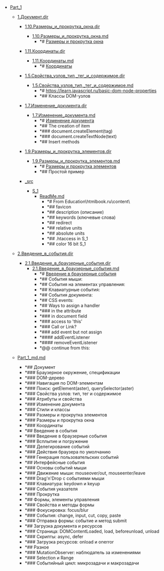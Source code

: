 - <a href = "E:\Node_projects\Node_Way\Education\IlKan\js.ru\Part_1\cat.Part_1\dir.Part_1.md">Part_1</a>
    - <a href = "E:\Node_projects\Node_Way\Education\IlKan\js.ru\Part_1\1.Документ.dir\cat.1.Документ.dir\dir.1.Документ.dir.md">1.Документ.dir</a>
        - <a href = "E:\Node_projects\Node_Way\Education\IlKan\js.ru\Part_1\1.Документ.dir\1.10.Размеры_и_прокрутка_окна.dir\cat.1.10.Размеры_и_прокрутка_окна.dir\dir.1.10.Размеры_и_прокрутка_окна.dir.md">1.10.Размеры_и_прокрутка_окна.dir</a>
            - <a href = "E:\Node_projects\Node_Way\Education\IlKan\js.ru\Part_1\1.Документ.dir\1.10.Размеры_и_прокрутка_окна.dir\1.10.Размеры_и_прокрутка_окна.md">1.10.Размеры_и_прокрутка_окна.md</a>
                - *# [Размеры и прокрутка окна](https://learn.javascript.ru/size-and-scroll-window)
        
        - <a href = "E:\Node_projects\Node_Way\Education\IlKan\js.ru\Part_1\1.Документ.dir\1.11.Координаты.dir\cat.1.11.Координаты.dir\dir.1.11.Координаты.dir.md">1.11.Координаты.dir</a>
            - <a href = "E:\Node_projects\Node_Way\Education\IlKan\js.ru\Part_1\1.Документ.dir\1.11.Координаты.dir\1.11.Координаты.md">1.11.Координаты.md</a>
                - *# [Координаты](https://learn.javascript.ru/coordinates)
        
        - <a href = "E:\Node_projects\Node_Way\Education\IlKan\js.ru\Part_1\1.Документ.dir\1.5.Свойства_узлов_тип,_тег_и_содержимое.dir\cat.1.5.Свойства_узлов_тип,_тег_и_содержимое.dir\dir.1.5.Свойства_узлов_тип,_тег_и_содержимое.dir.md">1.5.Свойства_узлов_тип,_тег_и_содержимое.dir</a>
            - <a href = "E:\Node_projects\Node_Way\Education\IlKan\js.ru\Part_1\1.Документ.dir\1.5.Свойства_узлов_тип,_тег_и_содержимое.dir\1.5.Свойства_узлов_тип,_тег_и_содержимое.md">1.5.Свойства_узлов_тип,_тег_и_содержимое.md</a>
                - *# https://learn.javascript.ru/basic-dom-node-properties
                - *## Классы DOM-узлов
        
        - <a href = "E:\Node_projects\Node_Way\Education\IlKan\js.ru\Part_1\1.Документ.dir\1.7.Изменение_документа.dir\cat.1.7.Изменение_документа.dir\dir.1.7.Изменение_документа.dir.md">1.7.Изменение_документа.dir</a>
            - <a href = "E:\Node_projects\Node_Way\Education\IlKan\js.ru\Part_1\1.Документ.dir\1.7.Изменение_документа.dir\1.7.Изменение_документа.md">1.7.Изменение_документа.md</a>
                - *# [Изменение документа](https://learn.javascript.ru/modifying-document)
                - *## The creation of item
                - *### document.createElement(tag)
                - *### document.createTextNode(text)
                - *## Insert methods 
        
        - <a href = "E:\Node_projects\Node_Way\Education\IlKan\js.ru\Part_1\1.Документ.dir\1.9.Размеры_и_прокрутка_элементов.dir\cat.1.9.Размеры_и_прокрутка_элементов.dir\dir.1.9.Размеры_и_прокрутка_элементов.dir.md">1.9.Размеры_и_прокрутка_элементов.dir</a>
            - <a href = "E:\Node_projects\Node_Way\Education\IlKan\js.ru\Part_1\1.Документ.dir\1.9.Размеры_и_прокрутка_элементов.dir\1.9.Размеры_и_прокрутка_элементов.md">1.9.Размеры_и_прокрутка_элементов.md</a>
                - *# [Размеры и прокрутка элементов](https://learn.javascript.ru/size-and-scroll)
                - *## Простой пример
        
        - <a href = "E:\Node_projects\Node_Way\Education\IlKan\js.ru\Part_1\1.Документ.dir\_src\cat._src\dir._src.md">_src</a>
            - <a href = "E:\Node_projects\Node_Way\Education\IlKan\js.ru\Part_1\1.Документ.dir\_src\S_1\cat.S_1\dir.S_1.md">S_1</a>
                - <a href = "E:\Node_projects\Node_Way\Education\IlKan\js.ru\Part_1\1.Документ.dir\_src\S_1\ReadMe.md">ReadMe.md</a>
                    - *# From  Education\htmlbook.ru\content\
                    - *## favicon 
                    - *## description (описание)
                    - *## keywords (ключевые слова)
                    - *## redirect 
                    - *## relative units
                    - *## absolute units 
                    - *## .htaccess in S_1
                    - *## color 16 bit S_1
            
        
    
    - <a href = "E:\Node_projects\Node_Way\Education\IlKan\js.ru\Part_1\2.Введение_в_события.dir\cat.2.Введение_в_события.dir\dir.2.Введение_в_события.dir.md">2.Введение_в_события.dir</a>
        - <a href = "E:\Node_projects\Node_Way\Education\IlKan\js.ru\Part_1\2.Введение_в_события.dir\2.1.Введение_в_браузерные_события.dir\cat.2.1.Введение_в_браузерные_события.dir\dir.2.1.Введение_в_браузерные_события.dir.md">2.1.Введение_в_браузерные_события.dir</a>
            - <a href = "E:\Node_projects\Node_Way\Education\IlKan\js.ru\Part_1\2.Введение_в_события.dir\2.1.Введение_в_браузерные_события.dir\2.1.Введение_в_браузерные_события.md">2.1.Введение_в_браузерные_события.md</a>
                - *# [Введение в браузерные события](https://learn.javascript.ru/introduction-browser-events)
                - *## События мыши:
                - *## События на элементах управления:
                - *## Клавиатурные события:
                - *## События документа:
                - *## CSS events:
                - *## Ways to assign a handler
                - *### in the attribute 
                - *### in document field 
                - *### access to 'this'
                - *### Call or Link?
                - *### add event but not assign 
                - *#### addEventListener
                - *#### removeEventListener
                - *@@ continue from this: 
        
    
    - <a href = "E:\Node_projects\Node_Way\Education\IlKan\js.ru\Part_1\Part_1_md.md">Part_1_md.md</a>
        - *## Документ
        - *### Браузерное окружение, спецификации
        - *### DOM-дерево
        - *### Навигация по DOM-элементам
        - *### Поиск: getElement\(aster), querySelector\(aster)
        - *### Свойства узлов: тип, тег и содержимое
        - *### Атрибуты и свойства
        - *### Изменение документа
        - *### Стили и классы
        - *### Размеры и прокрутка элементов
        - *### Размеры и прокрутка окна
        - *### Координаты
        - *## Введение в события
        - *### Введение в браузерные события
        - *### Всплытие и погружение
        - *### Делегирование событий
        - *### Действия браузера по умолчанию
        - *### Генерация пользовательских событий
        - *## Интерфейсные события
        - *### Основы событий мыши
        - *### Движение мыши: mouseover/out, mouseenter/leave
        - *### Drag'n'Drop с событиями мыши
        - *### Клавиатура: keydown и keyup
        - *### События указателя
        - *### Прокрутка
        - *## Формы, элементы управления
        - *### Свойства и методы формы
        - *### Фокусировка: focus/blur
        - *### События: change, input, cut, copy, paste
        - *### Отправка формы: событие и метод submit
        - *## Загрузка документа и ресурсов
        - *### Страница: DOMContentLoaded, load, beforeunload, unload
        - *### Скрипты: async, defer
        - *### Загрузка ресурсов: onload и onerror
        - *## Разное
        - *### MutationObserver: наблюдатель за изменениями
        - *### Selection и Range
        - *### Событийный цикл: микрозадачи и макрозадачи
